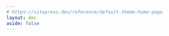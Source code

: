 ```yaml
---
# https://vitepress.dev/reference/default-theme-home-page
layout: doc
aside: false
---
```


<script setup>

import {
  VPTeamPage,
  VPTeamPageTitle,
  VPTeamMembers
} from 'vitepress/theme'


const life = [
    ["可以求全，你可以对你执着的一件事追求完美，但是你不能万事求全，这会给你带来太多的痛苦，因为这个世界就是不完美的。","影视飓风"],
    ["若要成事，必然要经历一段回报与投入不成比例的时期，或长或短。对此规律，还是要有客观认识。","@Lightory"],
    ["我从来不觉得我是自由的，我只是在享受我能付得起代价的自由。","李诞"],
    ["世上只有一种英雄主义，就是在认清生活真相之后依然热爱生活。","罗曼·罗兰"],
    ["我们终其一生，就是要摆脱别人的期待，找到真正的自己。","《无声告白》"],
    ["终于完成了，可能不好，但是完成了。只要能完成，它也就是好的。","托马斯·曼曾"],
    ["每个人都会有一段异常艰难的时光，生活的压力，工作的失意，学业的压力，爱的惶惶不可终日。挺过来的，人生就会豁然开朗；挺不过来的，时间也会教你，怎么与它们握手言和，所以不必害怕的。","杨绛"],
    ["在所阅读的书中，找出可以把自己引向深入的东西，把其他的一切统统抛掉","爱因斯坦"],
    ["For the first 30 years of your life, you make your habits. For the last 30 years of your life, your habits make you.","印度谚语"],
    ["你提高已有技能而不是学习新的技能。你消费的是你已经保存的各种媒体，而不是去获取更多。今年不允许有新的爱好、器材、游戏或书籍。相反，你必须在你已经拥有的或者已经开始的东西中找到价值，深入挖掘价值和充实他们。转向已在你的房子里的那些财富进行选择。","Go Deeper, Not Wider","https://www.raptitude.com/2017/12/go-deeper-not-wider/"],


]

const product = [
    ["不要总去创造市场，而是看看用户迁移到你的产品有什么障碍,成熟的战略方法不是强迫潜在用户接受，而是在你弱小的时候，通过兼容巨头的功能，消除迁移障碍。","产品沉思录/第六季/Vol.003"],
]


</script>

<VPTeamPage>
  <VPTeamPageTitle>
    <template #title>
      Excerpt
    </template>
    <template #lead>
      三省吾身
    </template>
  </VPTeamPageTitle>
</VPTeamPage>


<QuoteCard title="人生" :items ="life" />

<QuoteCard title="产品" :items ="product" />


<style>

.content{
    max-width: unset !important;
}
</style>
